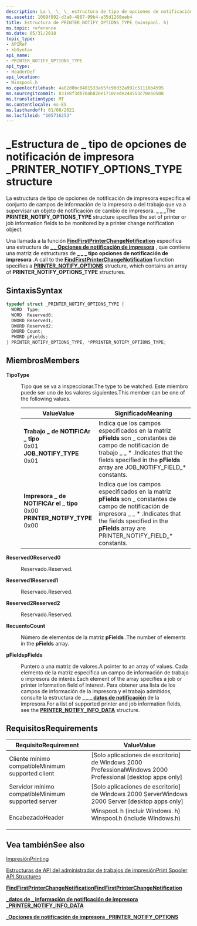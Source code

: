```yaml
---
description: La \_ \_ \_ estructura de tipo de opciones de notificación de impresora especifica el conjunto de campos de información de la impresora o del trabajo que va a supervisar un objeto de notificación de cambio de impresora. Una llamada a la función FindFirstPrinterChangeNotification especifica una \_ \_ estructura de opciones de notificación de impresora, que contiene una matriz de \_ estructuras de tipo opciones de notificación de impresora \_ \_ .
ms.assetid: 1009f892-d3a8-4887-99b4-a35d1268eeb4
title: Estructura de PRINTER_NOTIFY_OPTIONS_TYPE (winspool. h)
ms.topic: reference
ms.date: 05/31/2018
topic_type:
- APIRef
- kbSyntax
api_name:
- PRINTER_NOTIFY_OPTIONS_TYPE
api_type:
- HeaderDef
api_location:
- Winspool.h
ms.openlocfilehash: 4a82d0bc0481533a65fc90d32a992c51116b4595
ms.sourcegitcommit: 831e8f3db78ab820e1710cede244553c70e50500
ms.translationtype: MT
ms.contentlocale: es-ES
ms.lasthandoff: 01/08/2021
ms.locfileid: "105716253"
---
```

# <a name="printer_notify_options_type-structure"></a><span data-ttu-id="6e4a5-103">\_Estructura de \_ tipo de opciones de notificación de impresora \_</span><span class="sxs-lookup"><span data-stu-id="6e4a5-103">PRINTER\_NOTIFY\_OPTIONS\_TYPE structure</span></span>

<span data-ttu-id="6e4a5-104">La estructura de tipo de opciones de notificación de impresora especifica el conjunto de campos de información de la impresora o del trabajo que va a supervisar un objeto de notificación de cambio de impresora. **\_ \_ \_**</span><span class="sxs-lookup"><span data-stu-id="6e4a5-104">The **PRINTER\_NOTIFY\_OPTIONS\_TYPE** structure specifies the set of printer or job information fields to be monitored by a printer change notification object.</span></span>

<span data-ttu-id="6e4a5-105">Una llamada a la función [**FindFirstPrinterChangeNotification**](findfirstprinterchangenotification.md) especifica una estructura de [**\_ \_ Opciones de notificación de impresora**](printer-notify-options.md) , que contiene una matriz de estructuras de **\_ \_ \_ tipo opciones de notificación de impresora** .</span><span class="sxs-lookup"><span data-stu-id="6e4a5-105">A call to the [**FindFirstPrinterChangeNotification**](findfirstprinterchangenotification.md) function specifies a [**PRINTER\_NOTIFY\_OPTIONS**](printer-notify-options.md) structure, which contains an array of **PRINTER\_NOTIFY\_OPTIONS\_TYPE** structures.</span></span>

## <a name="syntax"></a><span data-ttu-id="6e4a5-106">Sintaxis</span><span class="sxs-lookup"><span data-stu-id="6e4a5-106">Syntax</span></span>


```C++
typedef struct _PRINTER_NOTIFY_OPTIONS_TYPE {
  WORD  Type;
  WORD  Reserved0;
  DWORD Reserved1;
  DWORD Reserved2;
  DWORD Count;
  PWORD pFields;
} PRINTER_NOTIFY_OPTIONS_TYPE, *PPRINTER_NOTIFY_OPTIONS_TYPE;
```



## <a name="members"></a><span data-ttu-id="6e4a5-107">Miembros</span><span class="sxs-lookup"><span data-stu-id="6e4a5-107">Members</span></span>

<dl> <dt>

<span data-ttu-id="6e4a5-108">**Tipo**</span><span class="sxs-lookup"><span data-stu-id="6e4a5-108">**Type**</span></span>
</dt> <dd>

<span data-ttu-id="6e4a5-109">Tipo que se va a inspeccionar.</span><span class="sxs-lookup"><span data-stu-id="6e4a5-109">The type to be watched.</span></span> <span data-ttu-id="6e4a5-110">Este miembro puede ser uno de los valores siguientes.</span><span class="sxs-lookup"><span data-stu-id="6e4a5-110">This member can be one of the following values.</span></span>



| <span data-ttu-id="6e4a5-111">Value</span><span class="sxs-lookup"><span data-stu-id="6e4a5-111">Value</span></span>                                                                                                                                                                                                                                      | <span data-ttu-id="6e4a5-112">Significado</span><span class="sxs-lookup"><span data-stu-id="6e4a5-112">Meaning</span></span>                                                                                                           |
|--------------------------------------------------------------------------------------------------------------------------------------------------------------------------------------------------------------------------------------------|-------------------------------------------------------------------------------------------------------------------|
| <span id="JOB_NOTIFY_TYPE"></span><span id="job_notify_type"></span><dl> <span data-ttu-id="6e4a5-113"><dt>**Trabajo \_ de NOTIFICAr \_ tipo**</dt> <dt>0x01</dt></span><span class="sxs-lookup"><span data-stu-id="6e4a5-113"><dt>**JOB\_NOTIFY\_TYPE**</dt> <dt>0x01</dt></span></span> </dl>             | <span data-ttu-id="6e4a5-114">Indica que los campos especificados en la matriz **pFields** son \_ constantes de campo de notificación de trabajo \_ \_ \* .</span><span class="sxs-lookup"><span data-stu-id="6e4a5-114">Indicates that the fields specified in the **pFields** array are JOB\_NOTIFY\_FIELD\_\* constants.</span></span><br/>     |
| <span id="PRINTER_NOTIFY_TYPE"></span><span id="printer_notify_type"></span><dl> <span data-ttu-id="6e4a5-115"><dt>**Impresora \_ de NOTIFICAr el \_ tipo**</dt> <dt>0x00</dt></span><span class="sxs-lookup"><span data-stu-id="6e4a5-115"><dt>**PRINTER\_NOTIFY\_TYPE**</dt> <dt>0x00</dt></span></span> </dl> | <span data-ttu-id="6e4a5-116">Indica que los campos especificados en la matriz **pFields** son \_ constantes de campo de notificación de impresora \_ \_ \* .</span><span class="sxs-lookup"><span data-stu-id="6e4a5-116">Indicates that the fields specified in the **pFields** array are PRINTER\_NOTIFY\_FIELD\_\* constants.</span></span><br/> |



 

</dd> <dt>

<span data-ttu-id="6e4a5-117">**Reserved0**</span><span class="sxs-lookup"><span data-stu-id="6e4a5-117">**Reserved0**</span></span>
</dt> <dd>

<span data-ttu-id="6e4a5-118">Reservado.</span><span class="sxs-lookup"><span data-stu-id="6e4a5-118">Reserved.</span></span>

</dd> <dt>

<span data-ttu-id="6e4a5-119">**Reserved1**</span><span class="sxs-lookup"><span data-stu-id="6e4a5-119">**Reserved1**</span></span>
</dt> <dd>

<span data-ttu-id="6e4a5-120">Reservado.</span><span class="sxs-lookup"><span data-stu-id="6e4a5-120">Reserved.</span></span>

</dd> <dt>

<span data-ttu-id="6e4a5-121">**Reserved2**</span><span class="sxs-lookup"><span data-stu-id="6e4a5-121">**Reserved2**</span></span>
</dt> <dd>

<span data-ttu-id="6e4a5-122">Reservado.</span><span class="sxs-lookup"><span data-stu-id="6e4a5-122">Reserved.</span></span>

</dd> <dt>

<span data-ttu-id="6e4a5-123">**Recuento**</span><span class="sxs-lookup"><span data-stu-id="6e4a5-123">**Count**</span></span>
</dt> <dd>

<span data-ttu-id="6e4a5-124">Número de elementos de la matriz **pFields** .</span><span class="sxs-lookup"><span data-stu-id="6e4a5-124">The number of elements in the **pFields** array.</span></span>

</dd> <dt>

<span data-ttu-id="6e4a5-125">**pFields**</span><span class="sxs-lookup"><span data-stu-id="6e4a5-125">**pFields**</span></span>
</dt> <dd>

<span data-ttu-id="6e4a5-126">Puntero a una matriz de valores.</span><span class="sxs-lookup"><span data-stu-id="6e4a5-126">A pointer to an array of values.</span></span> <span data-ttu-id="6e4a5-127">Cada elemento de la matriz especifica un campo de información de trabajo o impresora de interés.</span><span class="sxs-lookup"><span data-stu-id="6e4a5-127">Each element of the array specifies a job or printer information field of interest.</span></span> <span data-ttu-id="6e4a5-128">Para obtener una lista de los campos de información de la impresora y el trabajo admitidos, consulte la estructura de [**\_ \_ \_ datos de notificación**](printer-notify-info-data.md) de la impresora.</span><span class="sxs-lookup"><span data-stu-id="6e4a5-128">For a list of supported printer and job information fields, see the [**PRINTER\_NOTIFY\_INFO\_DATA**](printer-notify-info-data.md) structure.</span></span>

</dd> </dl>

## <a name="requirements"></a><span data-ttu-id="6e4a5-129">Requisitos</span><span class="sxs-lookup"><span data-stu-id="6e4a5-129">Requirements</span></span>



| <span data-ttu-id="6e4a5-130">Requisito</span><span class="sxs-lookup"><span data-stu-id="6e4a5-130">Requirement</span></span> | <span data-ttu-id="6e4a5-131">Value</span><span class="sxs-lookup"><span data-stu-id="6e4a5-131">Value</span></span> |
|-------------------------------------|-----------------------------------------------------------------------------------------------------------|
| <span data-ttu-id="6e4a5-132">Cliente mínimo compatible</span><span class="sxs-lookup"><span data-stu-id="6e4a5-132">Minimum supported client</span></span><br/> | <span data-ttu-id="6e4a5-133">\[Solo aplicaciones de escritorio\] de Windows 2000 Professional</span><span class="sxs-lookup"><span data-stu-id="6e4a5-133">Windows 2000 Professional \[desktop apps only\]</span></span><br/>                                                |
| <span data-ttu-id="6e4a5-134">Servidor mínimo compatible</span><span class="sxs-lookup"><span data-stu-id="6e4a5-134">Minimum supported server</span></span><br/> | <span data-ttu-id="6e4a5-135">\[Solo aplicaciones de escritorio\] de Windows 2000 Server</span><span class="sxs-lookup"><span data-stu-id="6e4a5-135">Windows 2000 Server \[desktop apps only\]</span></span><br/>                                                      |
| <span data-ttu-id="6e4a5-136">Encabezado</span><span class="sxs-lookup"><span data-stu-id="6e4a5-136">Header</span></span><br/>                   | <dl> <span data-ttu-id="6e4a5-137"><dt>Winspool. h (incluir Windows. h)</dt></span><span class="sxs-lookup"><span data-stu-id="6e4a5-137"><dt>Winspool.h (include Windows.h)</dt></span></span> </dl> |



## <a name="see-also"></a><span data-ttu-id="6e4a5-138">Vea también</span><span class="sxs-lookup"><span data-stu-id="6e4a5-138">See also</span></span>

<dl> <dt>

[<span data-ttu-id="6e4a5-139">Impresión</span><span class="sxs-lookup"><span data-stu-id="6e4a5-139">Printing</span></span>](printdocs-printing.md)
</dt> <dt>

[<span data-ttu-id="6e4a5-140">Estructuras de API del administrador de trabajos de impresión</span><span class="sxs-lookup"><span data-stu-id="6e4a5-140">Print Spooler API Structures</span></span>](printing-and-print-spooler-structures.md)
</dt> <dt>

[<span data-ttu-id="6e4a5-141">**FindFirstPrinterChangeNotification**</span><span class="sxs-lookup"><span data-stu-id="6e4a5-141">**FindFirstPrinterChangeNotification**</span></span>](findfirstprinterchangenotification.md)
</dt> <dt>

[<span data-ttu-id="6e4a5-142">**\_datos de \_ información de notificación de impresora \_**</span><span class="sxs-lookup"><span data-stu-id="6e4a5-142">**PRINTER\_NOTIFY\_INFO\_DATA**</span></span>](printer-notify-info-data.md)
</dt> <dt>

[<span data-ttu-id="6e4a5-143">**\_Opciones de notificación de impresora \_**</span><span class="sxs-lookup"><span data-stu-id="6e4a5-143">**PRINTER\_NOTIFY\_OPTIONS**</span></span>](printer-notify-options.md)
</dt> </dl>

 

 




